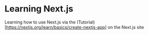 # Learning Next.js
Learning how to use Next.js via the (Tutorial)[https://nextjs.org/learn/basics/create-nextjs-app] on the Next.js site
